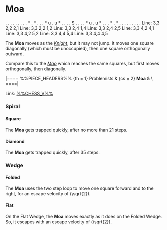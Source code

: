 # Moa

<div class = "movement">
. . . . . . .
. . * . * . .
. * u . u * .
. . . S . . .
. * u . u * .
. . * . * . .
. . . . . . .
Line: 3,3 2,2 2,1
Line: 3,3 2,2 1,2
Line: 3,3 2,4 1,4
Line: 3,3 2,4 2,5
Line: 3,3 4,2 4,1
Line: 3,3 4,2 5,2
Line: 3,3 4,4 5,4
Line: 3,3 4,4 4,5
</div>

The **Moa** moves as the [*Knight*](knight.html), but it
may not jump. It moves one square diagonally (which must
be unoccupied), then one square orthogonally outward.

Compare this to the [*Mao*](mao.html) which reaches the same
squares, but first moves orthogonally, then diagonally.

|====
%%PIECE_HEADERS%%
  {th = 1}  Problemists
& {cs = 2}  **Moa**
&           \\
====|

Link: [%%CHESS_V%%](#piece:moa)

### Spiral

#### Square

The **Moa** gets trapped quickly, after no more than 21 steps.

#### Diamond

The **Moa** gets trapped quickly, after 35 steps.

### Wedge

#### Folded

The **Moa** uses the two step loop to move one square forward
and to the right, for an escape velocity of \(\sqrt{2}\).

#### Flat

On the Flat Wedge, the **Moa** moves exactly as it does on the
Folded Wedge. So, it escapes with an escape velocity of \(\sqrt{2}\).
